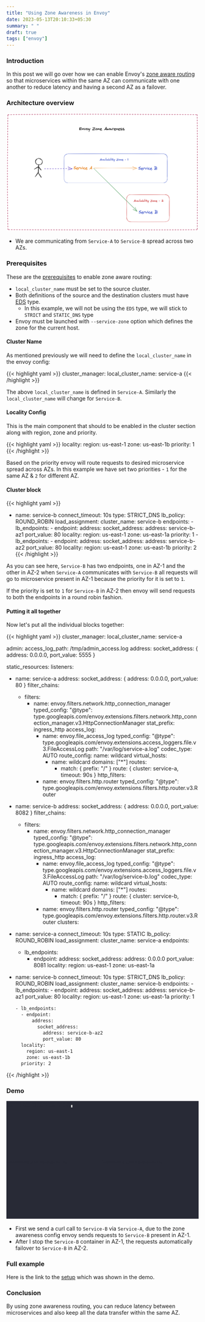 ```yaml
---
title: "Using Zone Awareness in Envoy"
date: 2023-05-13T20:10:33+05:30
summary: " "
draft: true
tags: ["envoy"]
---
```


### Introduction

In this post we will go over how we can enable Envoy's [zone aware routing](https://www.envoyproxy.io/docs/envoy/latest/faq/configuration/zone_aware_routing) so that microservices within the same AZ can communicate with one another to reduce latency and having a second AZ as a failover.

### Architecture overview

![envoy az](/envoy_az.png#center)

- We are communicating from `Service-A` to `Service-B` spread across two AZs.

### Prerequisites

These are the [prerequisites](https://www.envoyproxy.io/docs/envoy/latest/faq/configuration/zone_aware_routing#envoy-configuration-on-the-source-service) to enable zone aware routing:

- `local_cluster_name` must be set to the source cluster.
- Both definitions of the source and the destination clusters must have [EDS](https://www.envoyproxy.io/docs/envoy/latest/api-v3/config/cluster/v3/cluster.proto#envoy-v3-api-enum-config-cluster-v3-cluster-discoverytype) type.
  - In this example, we will not be using the `EDS` type, we will stick to `STRICT` and `STATIC_DNS` type
- Envoy must be launched with `--service-zone` option which defines the zone for the current host.

#### Cluster Name

As mentioned previously we will need to define the `local_cluster_name` in the envoy config:

{{< highlight yaml >}}
cluster_manager:
  local_cluster_name: service-a
{{< /highlight >}}

The above `local_cluster_name` is defined in `Service-A`. Similarly the `local_cluster_name` will change for `Service-B`.

#### Locality Config

This is the main component that should to be enabled in the cluster section along with region, zone and priority.

{{< highlight yaml >}}
locality:
  region: us-east-1
  zone: us-east-1b
priority: 1
{{< /highlight >}}

Based on the priority envoy will route requests to desired microservice spread across AZs. In this example we have set two priorities - `1` for the same AZ & `2` for different AZ.

#### Cluster block

{{< highlight yaml >}}
- name: service-b
  connect_timeout: 10s
  type: STRICT_DNS
  lb_policy: ROUND_ROBIN
  load_assignment:
    cluster_name: service-b
    endpoints:
      - lb_endpoints:
        - endpoint:
            address:
              socket_address:
                address: service-b-az1
                port_value: 80
        locality:
          region: us-east-1
          zone: us-east-1a
        priority: 1
      - lb_endpoints:
        - endpoint:
            address:
              socket_address:
                address: service-b-az2
                port_value: 80
        locality:
          region: us-east-1
          zone: us-east-1b
        priority: 2
{{< /highlight >}}

As you can see here, `Service-B` has two endpoints, one in AZ-1 and the other in AZ-2 when `Service-A` communicates with `Service-B` all requests will go to microservice present in AZ-1 because the priority for it is set to `1`. 

If the priority is set to `1` for `Service-B` in AZ-2 then envoy will send requests to both the endpoints in a round robin fashion.


#### Putting it all together

Now let's put all the individual blocks together:

{{< highlight yaml >}}
cluster_manager:
  local_cluster_name: service-a
 
admin:
  access_log_path: /tmp/admin_access.log
  address:
    socket_address: { address: 0.0.0.0, port_value: 5555 }
 
static_resources:
  listeners:
  - name: service-a
    address:
      socket_address: { address: 0.0.0.0, port_value: 80 }
    filter_chains:
    - filters:
      - name: envoy.filters.network.http_connection_manager
        typed_config:
          "@type": type.googleapis.com/envoy.extensions.filters.network.http_connection_manager.v3.HttpConnectionManager
          stat_prefix: ingress_http
          access_log:
          - name: envoy.file_access_log
            typed_config:
              "@type": type.googleapis.com/envoy.extensions.access_loggers.file.v3.FileAccessLog
              path: "/var/log/service-a.log"
          codec_type: AUTO
          route_config:
            name: wildcard
            virtual_hosts:
            - name: wildcard
              domains: ["*"]
              routes:
              - match: { prefix: "/" }
                route: { cluster: service-a, timeout: 90s }
          http_filters:
          - name: envoy.filters.http.router
            typed_config:
              "@type": type.googleapis.com/envoy.extensions.filters.http.router.v3.Router 
  - name: service-b
    address:
      socket_address: { address: 0.0.0.0, port_value: 8082 }
    filter_chains:
    - filters:
      - name: envoy.filters.network.http_connection_manager
        typed_config:
          "@type": type.googleapis.com/envoy.extensions.filters.network.http_connection_manager.v3.HttpConnectionManager
          stat_prefix: ingress_http
          access_log:
          - name: envoy.file_access_log
            typed_config:
              "@type": type.googleapis.com/envoy.extensions.access_loggers.file.v3.FileAccessLog
              path: "/var/log/service-b.log"
          codec_type: AUTO
          route_config:
            name: wildcard
            virtual_hosts:
            - name: wildcard
              domains: ["*"]
              routes:
              - match: { prefix: "/" }
                route: { cluster: service-b, timeout: 90s }
          http_filters:
          - name: envoy.filters.http.router
            typed_config:
              "@type": type.googleapis.com/envoy.extensions.filters.http.router.v3.Router
  clusters:
  - name: service-a
    connect_timeout: 10s
    type: STATIC
    lb_policy: ROUND_ROBIN
    load_assignment:
      cluster_name: service-a
      endpoints:
      - lb_endpoints:
        - endpoint:
            address:
              socket_address:
                address: 0.0.0.0
                port_value: 8081
        locality:
          region: us-east-1
          zone: us-east-1a
  - name: service-b
    connect_timeout: 10s
    type: STRICT_DNS
    lb_policy: ROUND_ROBIN
    load_assignment:
      cluster_name: service-b
      endpoints:
        - lb_endpoints:
          - endpoint:
              address:
                socket_address:
                  address: service-b-az1
                  port_value: 80
          locality:
            region: us-east-1
            zone: us-east-1a
          priority: 1

        - lb_endpoints:
          - endpoint:
              address:
                socket_address:
                  address: service-b-az2
                  port_value: 80
          locality:
            region: us-east-1
            zone: us-east-1b
          priority: 2
{{< /highlight >}}

### Demo

![zone awareness](/zone-awareness.gif#center)

- First we send a curl call to `Service-B` via `Service-A`, due to the zone awareness config envoy sends requests to `Service-B` present in AZ-1.
- After I stop the `Service-B` container in AZ-1, the requests automatically failover to `Service-B` in AZ-2.

### Full example

Here is the link to the [setup](https://github.com/jsanant/blog-post-examples/tree/main/envoy-zone-awareness) which was shown in the demo.

### Conclusion

By using zone awareness routing, you can reduce latency between microservices and also keep all the data transfer within the same AZ.
